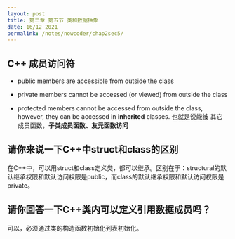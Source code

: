 ```yaml
---
layout: post
title: 第二章 第五节 类和数据抽象
date: 16/12 2021
permalink: /notes/nowcoder/chap2sec5/
---
```


## C++ 成员访问符

- public
  members are accessible from outside the class

- private
  members cannot be accessed (or viewed) from outside the class

- protected
  members cannot be accessed from outside the class, however, they can be accessed in **inherited** classes. 也就是说能被 其它成员函数，**子类成员函数、友元函数访问**

## 请你来说一下C++中struct和class的区别

在C++中，可以用struct和class定义类，都可以继承。区别在于：structural的默认继承权限和默认访问权限是public，而class的默认继承权限和默认访问权限是private。

## 请你回答一下C++类内可以定义引用数据成员吗？

可以，必须通过类的构造函数初始化列表初始化。

